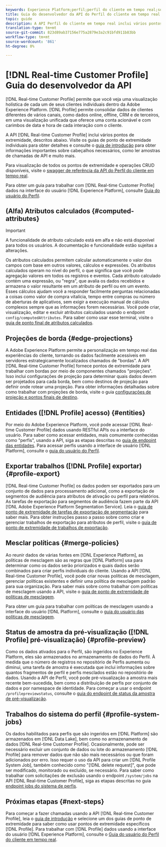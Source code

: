 ```yaml
---
keywords: Experience Platform;perfil;perfil do cliente em tempo real;solução de problemas;API;perfil unificado;Perfil unificado; unificado;Perfil;rtcp;ativar perfil;Ativar perfil
title: Guia do desenvolvedor da API do Perfil do cliente em tempo real
topic: guide
description: A API Perfil do cliente em tempo real inclui vários pontos de extremidade para explorar e trabalhar com dados do Perfil, incluindo exibição de perfis, criação e atualização de políticas de mesclagem, exportação ou amostragem de dados do Perfil e exclusão de dados do Perfil que você não precisa mais ou que foram adicionados por erro.
translation-type: tm+mt
source-git-commit: 823d89ab37156e775a2879e3a2c91bfd911b83bb
workflow-type: tm+mt
source-wordcount: '861'
ht-degree: 0%

---
```



# [!DNL Real-time Customer Profile] Guia do desenvolvedor da API

[!DNL Real-time Customer Profile] permite que você veja uma visualização holística de cada um de seus clientes individuais dentro da Adobe Experience Platform. [!DNL Profile] permite consolidar dados de clientes diferentes de vários canais, como dados online, offline, CRM e de terceiros, em uma visualização unificada que oferece uma conta acionável e com carimbos de data e hora de cada interação com o cliente.

A API [!DNL Real-time Customer Profile] inclui vários pontos de extremidade, descritos abaixo. Visite os guias de ponto de extremidade individuais para obter detalhes e consulte o [guia de introdução](getting-started.md) para obter informações importantes sobre cabeçalhos necessários, como ler amostras de chamadas de API e muito mais.

Para visualização de todos os pontos de extremidade e operações CRUD disponíveis, visite o [swagger de referência da API do Perfil do cliente em tempo real](https://www.adobe.io/apis/experienceplatform/home/api-reference.html#!acpdr/swagger-specs/real-time-customer-profile.yaml).

Para obter um guia para trabalhar com [!DNL Real-time Customer Profile] dados na interface do usuário [!DNL Experience Platform], consulte [Guia do usuário do Perfil](../ui/user-guide.md).

## (Alfa) Atributos calculados {#computed-attributes}

>[!IMPORTANT]
>
>A funcionalidade de atributo calculado está em alfa e não está disponível para todos os usuários. A documentação e funcionalidade estão sujeitas a alterações.

Os atributos calculados permitem calcular automaticamente o valor dos campos com base em outros valores, cálculos e expressões. Os atributos calculados operam no nível do perfil, o que significa que você pode agregação valores em todos os registros e eventos. Cada atributo calculado contém uma expressão, ou &quot;regra&quot;, que avalia os dados recebidos e armazena o valor resultante em um atributo de perfil ou em um evento. Esses cálculos ajudam você a responder facilmente perguntas relacionadas a coisas como valor de compra vitalícia, tempo entre compras ou número de aberturas de aplicativos, sem exigir a execução manual de cálculos complexos sempre que as informações forem necessárias. Você pode criar, visualização, editar e excluir atributos calculados usando o endpoint `config/computedAttributes`. Para saber como usar esse terminal, visite o [guia de ponto final de atributos calculados](computed-attributes.md).

## Projeções de borda {#edge-projections}

A Adobe Experience Platform permite a personalização em tempo real das experiências do cliente, tornando os dados facilmente acessíveis em servidores estrategicamente localizados chamados de &quot;bordas&quot;. A API [!DNL Real-time Customer Profile] fornece pontos de extremidade para trabalhar com bordas por meio de componentes chamados &quot;projeções&quot;. Isso inclui configurações de projeção para determinar quais dados devem ser projetados para cada borda, bem como destinos de projeção para definir onde rotear uma projeção. Para obter informações detalhadas sobre como trabalhar com projeções de borda, visite o guia [configurações de projeção e pontos finais de destino](edge-projections.md).

## Entidades ([!DNL Profile] acesso) {#entities}

Por meio do Adobe Experience Platform, você pode acessar [!DNL Real-time Customer Profile] dados usando RESTful APIs ou a interface do usuário. Para saber como acessar entidades, mais comumente conhecidas como &quot;perfis&quot;, usando a API, siga as etapas descritas no [guia de endpoint das entidades](entities.md). Para acessar perfis usando a interface de usuário [!DNL Platform], consulte o [guia do usuário do Perfil](../ui/user-guide.md).

## Exportar trabalhos ([!DNL Profile] exportar) {#profile-export}

[!DNL Real-time Customer Profile] os dados podem ser exportados para um conjunto de dados para processamento adicional, como a exportação de segmentos de audiência para atributos de ativação ou perfil para relatórios. As tarefas de exportação para segmentos de audiência fazem parte da API [!DNL Adobe Experience Platform Segmentation Service]. Leia o [guia de ponto de extremidade de tarefas de exportação de segmentação](../../profile/api/export-jobs.md) para saber mais. Para obter instruções passo a passo sobre como criar e gerenciar trabalhos de exportação para atributos de perfil, visite o [guia de ponto de extremidade de trabalhos de exportação](export-jobs.md).

## Mesclar políticas {#merge-policies}

Ao reunir dados de várias fontes em [!DNL Experience Platform], as políticas de mesclagem são as regras que [!DNL Platform] usa para determinar como os dados serão priorizados e quais dados serão combinados para criar perfis individuais do cliente. Usando a API [!DNL Real-time Customer Profile], você pode criar novas políticas de mesclagem, gerenciar políticas existentes e definir uma política de mesclagem padrão para sua organização. Para saber mais sobre como trabalhar com políticas de mesclagem usando a API, visite o [guia de ponto de extremidade de políticas de mesclagem](merge-policies.md).

Para obter um guia para trabalhar com políticas de mesclagem usando a interface do usuário [!DNL Platform], consulte o [guia do usuário das políticas de mesclagem](../ui/merge-policies.md).

## Status de amostra da pré-visualização ([!DNL Profile] pré-visualização) {#profile-preview}

Como os dados ativados para o Perfil, são ingeridos no Experience Platform, eles são armazenados no armazenamento de dados do Perfil. À medida que o número de registros no repositório de Perfis aumenta ou diminui, uma tarefa de amostra é executada que inclui informações sobre quantos fragmentos de perfil e perfis mesclados estão no repositório de dados. Usando a API de Perfil, você pode pré-visualização a amostra mais recente bem-sucedida, bem como a distribuição de perfis por conjunto de dados e por namespace de identidade. Para começar a usar o endpoint `/profilepreviewstatus`, consulte o [guia do endpoint de status da amostra de pré-visualização](preview-sample-status.md).

## Trabalhos do sistema do perfil {#profile-system-jobs}

Os dados habilitados para perfis que são ingeridos em [!DNL Platform] são armazenados em [!DNL Data Lake], bem como no armazenamento de dados [!DNL Real-time Customer Profile]. Ocasionalmente, pode ser necessário excluir um conjunto de dados ou lote do armazenamento [!DNL Profile] para remover dados que não são mais necessários ou que foram adicionados por erro. Isso requer o uso da API para criar um [!DNL Profile System Job], também conhecido como &quot;[!DNL delete request]&quot;, que pode ser modificado, monitorado ou excluído, se necessário. Para saber como trabalhar com solicitações de exclusão usando o endpoint `/system/jobs` na API [!DNL Real-time Customer Profile], siga as etapas descritas no guia [endpoint jobs do sistema de perfis](profile-system-jobs.md).

## Próximas etapas {#next-steps}

Para começar a fazer chamadas usando a API [!DNL Real-time Customer Profile], leia o [guia de introdução](getting-started.md) e selecione um dos guias de ponto de extremidade para saber como usar pontos de extremidade específicos [!DNL Profile]. Para trabalhar com [!DNL Profile] dados usando a interface do usuário [!DNL Experience Platform], consulte o [Guia do usuário do Perfil do cliente em tempo real](../ui/user-guide.md).